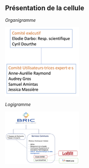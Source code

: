 ## Présentation de la cellule

_Organigramme_

<img src="../organigramme_cellule.png" alt="organigramme" width="240"/> 

_Logigramme_

<img src="../Environnement ODILE.png" alt="logigramme" width="240"/> 
